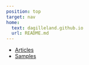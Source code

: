 ```yaml
---
position: top
target: nav
home:
  text: dagilleland.github.io
  url: README.md
---
```

- [Articles](nav.articles.md)
- [Samples](nav.samples.md)
